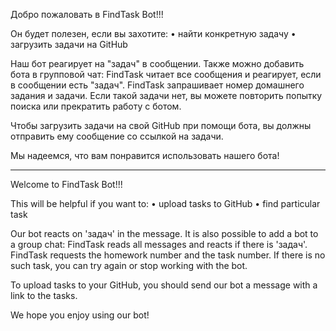 Добро пожаловать в FindTask Bot!!!

Он будет полезен, если вы захотите:
• найти конкретную задачу
• загрузить задачи на GitHub

Наш бот реагирует на "задач" в сообщении.
Также можно добавить бота в групповой чат: FindTask читает все сообщения и реагирует, если в сообщении есть "задач".
FindTask запрашивает номер домашнего задания и задачи. Если такой задачи нет, вы можете повторить попытку поиска или прекратить работу с ботом.

Чтобы загрузить задачи на свой GitHub при помощи бота, вы должны отправить ему сообщение со ссылкой на задачи.

Мы надеемся, что вам понравится использовать нашего бота!

_ _ _ _ _ _ _ _ _ _ _ _ _ _ _ _ _ _ _ _ _ _ _ _ _ _ _ _ _ _ _ _ _ _ _ _ _ _ _ _ _ _ _ _ _ _ _ _ _ _ _ _ _ _ _ _ _ _ _ 


Welcome to FindTask Bot!!!

This will be helpful if you want to:
  • upload tasks to GitHub
  • find particular task
 
Our bot reacts on 'задач' in the message. 
It is also possible to add a bot to a group chat: FindTask reads all messages and reacts if there is 'задач'.
FindTask requests the homework number and the task number. If there is no such task, you can try again or stop working with the bot.
 
To upload tasks to your GitHub, you should send our bot a message with a link to the tasks.

We hope you enjoy using our bot!
